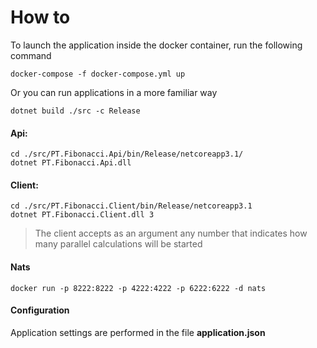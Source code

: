 # How to

To launch the application inside the docker container, run the following command

```console
docker-compose -f docker-compose.yml up
```

Or you can run applications in a more familiar way
```console
dotnet build ./src -c Release
```

#### Api:

```console
cd ./src/PT.Fibonacci.Api/bin/Release/netcoreapp3.1/
dotnet PT.Fibonacci.Api.dll
```

#### Client:

```console
cd ./src/PT.Fibonacci.Client/bin/Release/netcoreapp3.1
dotnet PT.Fibonacci.Client.dll 3
```

> The client accepts as an argument any number that indicates how many parallel calculations will be started

#### Nats

```console
docker run -p 8222:8222 -p 4222:4222 -p 6222:6222 -d nats
```

#### Configuration

Application settings are performed in the file **application.json**


